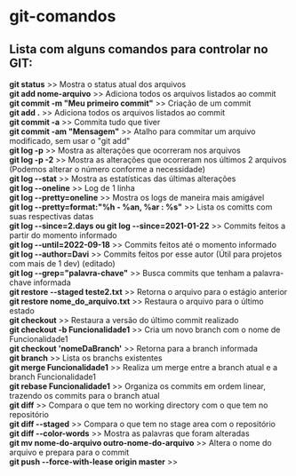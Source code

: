 # git-comandos

## Lista com alguns comandos para controlar no GIT:

<strong>git status</strong> >> Mostra o status atual dos arquivos<br>
<strong>git add nome-arquivo</strong> >> Adiciona todos os arquivos listados ao commit<br>
<strong>git commit -m "Meu primeiro commit"</strong> >> Criação de um commit<br>
<strong>git add .</strong> >> Adiciona todos os arquivos listados ao commit<br>
<strong>git commit -a</strong> >> Commita tudo que tiver<br>
<strong>git commit -am "Mensagem"</strong> >> Atalho para commitar um arquivo modificado, sem usar o "git add"<br>
<strong>git log -p</strong> >> Mostra as alterações que ocorreram nos arquivos<br>
<strong>git log -p -2</strong> >> Mostra as alterações que ocorreram nos últimos 2 arquivos (Podemos alterar o número conforme a necessidade)<br>
<strong>git log --stat</strong> >> Mostra as estatísticas das últimas alterações<br>
<strong>git log --oneline</strong> >> Log de 1 linha<br>
<strong>git log --pretty=oneline</strong> >> Mostra os logs de maneira mais amigável<br>
<strong>git log --pretty=format:"%h - %an, %ar : %s"</strong> >> Lista os comitts com suas respectivas datas<br>
<strong>git log --since=2.days ou git log --since=2021-01-22</strong> >> Commits feitos a partir do momento informado<br>
<strong>git log --until=2022-09-18</strong> >> Commits feitos até o momento informado<br>
<strong>git log --author=Davi</strong> >> Commits feitos por esse autor (Útil para projetos com mais de 1 dev) (editado)<br>
<strong>git log --grep="palavra-chave"</strong> >> Busca commits que tenham a palavra-chave informada<br>
<strong>git restore --staged teste2.txt</strong> >> Retorna o arquivo para o estágio anterior<br>
<strong>git restore nome_do_arquivo.txt</strong> >> Restaura o arquivo para o último estado<br>
<strong>git checkout</strong> >> Restaura a versão do último commit realizado<br>
<strong>git checkout -b Funcionalidade1</strong> >> Cria um novo branch com o nome de Funcionalidade1<br>
<strong>git checkout 'nomeDaBranch'</strong> >> Retorna para a branch informada<br>
<strong>git branch</strong> >> Lista os branchs existentes<br>
<strong>git merge Funcionalidade1</strong> >> Realiza um merge entre a branch atual e a branch Funcionalidade1<br>
<strong>git rebase Funcionalidade1</strong> >> Organiza os commits em ordem linear, trazendo os commits para o branch atual<br>
<strong>git diff</strong> >> Compara o que tem no working directory com o que tem no repositório<br>
<strong>git diff --staged</strong> >> Compara o que tem no stage area com o repositório<br>
<strong>git diff --color-words</strong> >> Mostra as palavras que foram alteradas<br>
<strong>git mv nome-do-arquivo outro-nome-do-arquivo</strong> >> Altera o nome do arquivo e prepara para o commit<br>
<strong>git push --force-with-lease origin master</strong> >> 
